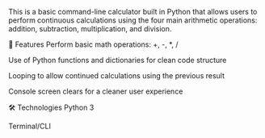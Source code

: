 This is a basic command-line calculator built in Python that allows users to perform continuous calculations using the four main arithmetic operations: addition, subtraction, multiplication, and division.

🔧 Features
Perform basic math operations: +, -, *, /

Use of Python functions and dictionaries for clean code structure

Looping to allow continued calculations using the previous result

Console screen clears for a cleaner user experience

🛠️ Technologies
Python 3

Terminal/CLI
